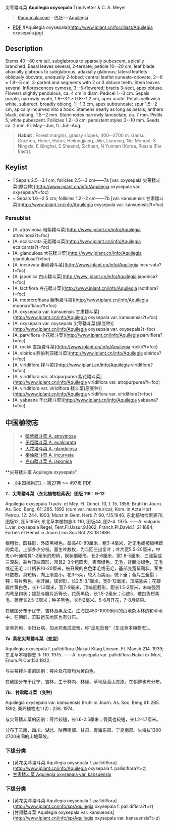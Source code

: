 尖萼耧斗菜 **Aquilegia oxysepala** Trautvetter & C. A. Meyer

> [Ranunculaceae](http://www.iplant.cn/info/Ranunculaceae?t=foc) - [PDF](http://www.iplant.cn/foc/pdf/Ranunculaceae.pdf)>>[Aquilegia](http://www.iplant.cn/info/Aquilegia?t=foc)
 - [PDF](http://www.iplant.cn/foc/pdf/Aquilegia.pdf)
![Aquilegia oxysepala](http://www.iplant.cn/foc/illast/Aquilegia oxysepala.jpg)

## Description

Stems 40--80 cm tall, subglabrous to sparsely pubescent, apically branched. Basal leaves several, 2-ternate; petiole 10--20 cm; leaf blade abaxially glabrous to subglabrous, adaxially glabrous; lateral leaflets obliquely obovate, unequally 2-lobed; central leaflet cuneate-obovate, 2--6 × 1.8--5 cm, 3-parted and segments with 2 or 3 obtuse teeth. Stem leaves several. Inflorescences cymose, 3--5-flowered; bracts 3-sect, apex obtuse. Flowers slightly pendulous, ca. 4 cm in diam. Pedicel 1--3 cm. Sepals purple, narrowly ovate, 1.6--3.1 × 0.8--1.2 cm, apex acute. Petals yellowish white, suberect, broadly oblong, 1--1.3 cm, apex subtruncate; spur 1.5--2 cm, apically incurved into a hook. Stamens nearly as long as petals; anthers black, oblong, 1.5--2 mm. Staminodes narrowly lanceolate, ca. 7 mm. Pistils 5, white pubescent. Follicles 1.2--3 cm; persistent styles 3--10 mm. Seeds ca. 2 mm. Fl. May--Jun, fr. Jul--Aug.


> **Habait** : 
> Forest margins, grassy slopes; 400--2700 m. Gansu, Guizhou, Hebei, Hubei, Heilongjiang, Jilin, Liaoning, Nei Mongol, S Ningxia, E Qinghai, S Shaanxi, Sichuan, N Yunnan [Korea, Russia (Far East)].


## Keylist

* 1 Sepals 2.5--3.1 cm; follicles 2.5--3 cm——7a  [var. oxysepala 尖萼耧斗菜(原变种)](http://www.iplant.cn/info/Aquilegia oxysepala var. oxysepala?t=foc)
* ~ Sepals 1.6--2.5 cm; follicles 1.2--2 cm——7b  [var. kansuensis 甘肃耧斗菜](http://www.iplant.cn/info/Aquilegia oxysepala var. kansuensis?t=foc)



### Parsublist

* [A.  atrovinosa  暗紫耧斗菜](http://www.iplant.cn/info/Aquilegia atrovinosa?t=foc)
* [A.  ecalcarata  无距耧斗菜](http://www.iplant.cn/info/Aquilegia ecalcarata?t=foc)
* [A.  glandulosa  大花耧斗菜](http://www.iplant.cn/info/Aquilegia glandulosa?t=foc)
* [A.  incurvata  秦岭耧斗菜](http://www.iplant.cn/info/Aquilegia incurvata?t=foc)
* [A.  japonica  白山耧斗菜](http://www.iplant.cn/info/Aquilegia japonica?t=foc)
* [A.  lactiflora  白花耧斗菜](http://www.iplant.cn/info/Aquilegia lactiflora?t=foc)
* [A.  moorcroftiana  腺毛耧斗菜](http://www.iplant.cn/info/Aquilegia moorcroftiana?t=foc)
* [A.  oxysepala var. kansuensis  甘肃耧斗菜](http://www.iplant.cn/info/Aquilegia oxysepala var. kansuensis?t=foc)
* [A.  oxysepala var. oxysepala  尖萼耧斗菜(原变种)](http://www.iplant.cn/info/Aquilegia oxysepala var. oxysepala?t=foc)
* [A.  parviflora  小花耧斗菜](http://www.iplant.cn/info/Aquilegia parviflora?t=foc)
* [A.  rockii  直距耧斗菜](http://www.iplant.cn/info/Aquilegia rockii?t=foc)
* [A.  sibirica  西伯利亚耧斗菜](http://www.iplant.cn/info/Aquilegia sibirica?t=foc)
* [A.  viridiflora  耧斗菜](http://www.iplant.cn/info/Aquilegia viridiflora?t=foc)
* [A.  viridiflora var. atropurpurea  紫花耧斗菜](http://www.iplant.cn/info/Aquilegia viridiflora var. atropurpurea?t=foc)
* [A.  viridiflora var. viridiflora  耧斗菜(原变种)](http://www.iplant.cn/info/Aquilegia viridiflora var. viridiflora?t=foc)
* [A.  yabeana  华北耧斗菜](http://www.iplant.cn/info/Aquilegia yabeana?t=foc)


## 中国植物志

> * [暗紫耧斗菜  A.  atrovinosa](Aquilegia-atrovinosa-暗紫耧斗菜.md)
> * [无距耧斗菜  A.  ecalcarata](Aquilegia-ecalcarata-无距耧斗菜.md)
> * [大花耧斗菜  A.  glandulosa](Aquilegia-glandulosa-大花耧斗菜.md)
> * [秦岭耧斗菜  A.  incurvata](Aquilegia-incurvata-秦岭耧斗菜.md)
> * [白山耧斗菜  A.  japonica](Aquilegia-japonica-白山耧斗菜.md)


**尖萼耧斗菜 Aquilegia oxysepala",



* [《中国植物志》](http://www.iplant.cn/frps)- [第27卷](http://www.iplant.cn/frps/vol/27) >> 497页 [PDF](http://www.iplant.cn/frps/pdf/27/497b.pdf)


**7．尖萼耧斗菜（东北植物检索表）图版 118：9-12**

Aquilegia oxysepala Trautv. et Mey. Fl. Ochot. 10, f. 15. 1856; Bruhl in Journ. As. Soc. Beng. 61: 285. 1892 (cum var. manshurica); Kom. in Acta Hort. Petrop. 12: 244. 1903; Munz in Gent. Herb.7: 60, f.15.1946; 东北植物检索表76, 图版12, 图5.1959; 东北草本植物志3: 110, 图版44, 图2-4. 1975. ——A. vulgaris L.var. oxysepala Regel, Tent.Fl.Ussur.9.1862; Franch.Pl.David.1: 21.1884; Forbes et Hemsl.in Journ.Linn.Soc.Bot.23: 18.1886.

根粗壮，圆柱形，外皮黑褐色。茎高40-80厘米，粗3-4毫米，近无毛或被极稀疏的柔毛，上部多少分枝。基生叶数枚，为二回三出复叶；叶片宽5.5-20厘米，中央小叶通常具1-2毫米的短柄，楔状倒卵形，长2-6厘米，宽1.8-5厘米，三浅裂或三深裂，裂片顶端圆形，常具2-3个粗圆齿，表面绿色，无毛，背面淡绿色，无毛或近无毛；叶柄长10-20厘米，被开展的白色柔毛或无毛，基部变宽呈鞘状。茎生叶数枚，具短柄，向上渐变小。花3-5朵，较大而美丽，微下垂；苞片三全裂；钝；萼片紫色，稍开展，狭卵形，长2.5-3.1厘米，宽8-12毫米，顶端急尖；花瓣瓣片黄白色，长1-1.3厘米，宽7-9毫米，顶端近截形，距长1.5-2厘米，末端强烈内弯呈钩状；雄蕊与瓣片近等长，花药黑色，长1.5-2毫米；心皮5，被白色短柔毛。蓇葖长2.5-3厘米；种子黑色，长约2毫米。5-6月开花，7-8月结果。

在我国分布于辽宁、吉林及黑龙江。生海拔450-1000米间的山地杂木林边和草地中。在朝鲜、苏联远东地区也有分布。

全草药用，治妇女病，加水煎煮成流膏，称“血见愁膏”（东北草本植物志）。

**7a. 黄花尖萼耧斗菜（变型）**

Aquilegia oxysepala f. pallidiflora (Nakai) Kitag.Lineam. FI. Mansh.214. 1939; 东北草本植物志 3: 110. 1975. ——A. oxysepala var. pallidiflora Nakai ex Mori, Enum.Pl.Cor.153.1922.

与尖萼耧斗菜的区别：萼片及花瓣均为黄白色。

在我国分布于辽宁、吉林。生于林内、林缘、草地及高山冻原。在朝鲜也有分布。

**7b．甘肃耧斗菜（变种）**

Aquilegia oxysepala var. kansuensis Bruhl in Journ. As. Soc. Beng.61: 285. 1892; 秦岭植物志1 (2) : 236. 1974.

与尖萼耧斗菜的区别：萼片较短，长1.6-2.5厘米；蓇葖也较短，长1.2-1.7厘米。

分布于云南、四川、湖北、陕西南部、甘肃、青海东部、宁夏南部。生海拔1300-2700米间的山地草坡。

### 下级分类
* [黄花尖萼耧斗菜  Aquilegia oxysepala f. pallidiflora](http://www.iplant.cn/info/Aquilegia oxysepala f. pallidiflora?t=z)
* [甘肃耧斗菜  Aquilegia oxysepala var. kansuensis](Aquilegia-oxysepala-var-kansuensis-甘肃耧斗菜.md)

### 下级分类
* [黄花尖萼耧斗菜  Aquilegia oxysepala f. pallidiflora](http://www.iplant.cn/info/sp/Aquilegia oxysepala f. pallidiflora?t=z)
* [甘肃耧斗菜  Aquilegia oxysepala var. kansuensis](http://www.iplant.cn/info/sp/Aquilegia oxysepala var. kansuensis?t=z)
